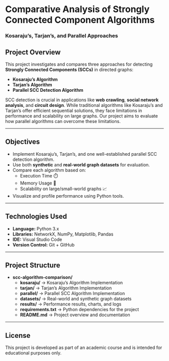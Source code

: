 # Comparative Analysis of Strongly Connected Component Algorithms  
### Kosaraju’s, Tarjan’s, and Parallel Approaches  

## Project Overview

This project investigates and compares three approaches for detecting **Strongly Connected Components (SCCs)** in directed graphs:

- **Kosaraju’s Algorithm**
- **Tarjan’s Algorithm**
- **Parallel SCC Detection Algorithm**

SCC detection is crucial in applications like **web crawling**, **social network analysis**, and **circuit design**. While traditional algorithms like Kosaraju’s and Tarjan’s offer efficient sequential solutions, they face limitations in performance and scalability on large graphs. Our project aims to evaluate how parallel algorithms can overcome these limitations.

---

## Objectives

- Implement Kosaraju’s, Tarjan’s, and one well-established parallel SCC detection algorithm.
- Use both **synthetic** and **real-world graph datasets** for evaluation.
- Compare each algorithm based on:
  - Execution Time ⏱️
  - Memory Usage 💾
  - Scalability on large/small-world graphs 📈
- Visualize and profile performance using Python tools.

---

## Technologies Used

- **Language:** Python 3.x
- **Libraries:** NetworkX, NumPy, Matplotlib, Pandas
- **IDE:** Visual Studio Code
- **Version Control:** Git + GitHub

---

## Project Structure

- **scc-algorithm-comparison/**
  -  **kosaraju/** → Kosaraju’s Algorithm Implementation
  -  **tarjan/** → Tarjan’s Algorithm Implementation
  -  **parallel/** → Parallel SCC Algorithm Implementation
  -  **datasets/** → Real-world and synthetic graph datasets
  -  **results/** → Performance results, charts, and logs
  -  **requirements.txt** → Python dependencies for the project
  -  **README.md** → Project overview and documentation

---

## License

This project is developed as part of an academic course and is intended for educational purposes only.

